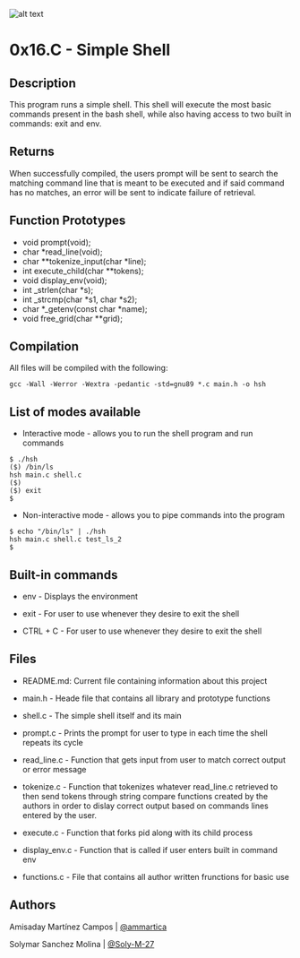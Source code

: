 ![alt text](https://s3.amazonaws.com/intranet-projects-files/holbertonschool-low_level_programming/235/shell.jpeg)
# 0x16.C - Simple Shell


## Description


This program runs a simple shell. This shell will
execute the most basic commands present in the bash
shell, while also having access to two built in commands:
exit and env.

## Returns


When successfully compiled, the users prompt will be sent
to search the matching command line that is meant to be
executed and if said command has no matches, an error will
be sent to indicate failure of retrieval.

## Function Prototypes

* void prompt(void);
* char \*read_line(void);
* char \*\*tokenize_input(char \*line);
* int execute_child(char \*\*tokens);
* void display_env(void);
* int \_strlen(char \*s);
* int \_strcmp(char \*s1, char \*s2);
* char \*\_getenv(const char \*name);
* void free_grid(char \*\*grid);


## Compilation


All files will be compiled with the following:
```
gcc -Wall -Werror -Wextra -pedantic -std=gnu89 *.c main.h -o hsh
```

## List of modes available
* Interactive mode - allows you to run the shell program and run commands

```
$ ./hsh
($) /bin/ls
hsh main.c shell.c
($)
($) exit
$
```

* Non-interactive mode - allows you to pipe commands into the program

```
$ echo "/bin/ls" | ./hsh
hsh main.c shell.c test_ls_2
$
```

## Built-in commands

* env - Displays the environment

* exit - For user to use whenever they desire to exit the shell

* CTRL + C - For user to use whenever they desire to exit the shell

## Files


* README.md: Current file containing information about this project

* main.h - Heade file that contains all library and prototype functions

* shell.c - The simple shell itself and its main

* prompt.c - Prints the prompt for user to type in each time the shell
repeats its cycle

* read_line.c - Function that gets input from user to match correct output
or error message

* tokenize.c - Function that tokenizes whatever read_line.c retrieved to then
send tokens through string compare functions created by the authors in order
to dislay correct output based on commands lines entered by the user.

* execute.c - Function that forks pid along with its child process

* display_env.c - Function that is called if user enters built in command env

* functions.c - File that contains all author written frunctions for basic use


## Authors

Amisaday Martínez Campos | [@ammartica](https://github.com/ammartica)

Solymar Sanchez Molina | [@Soly-M-27](https://github.com/Soly-M-27)
